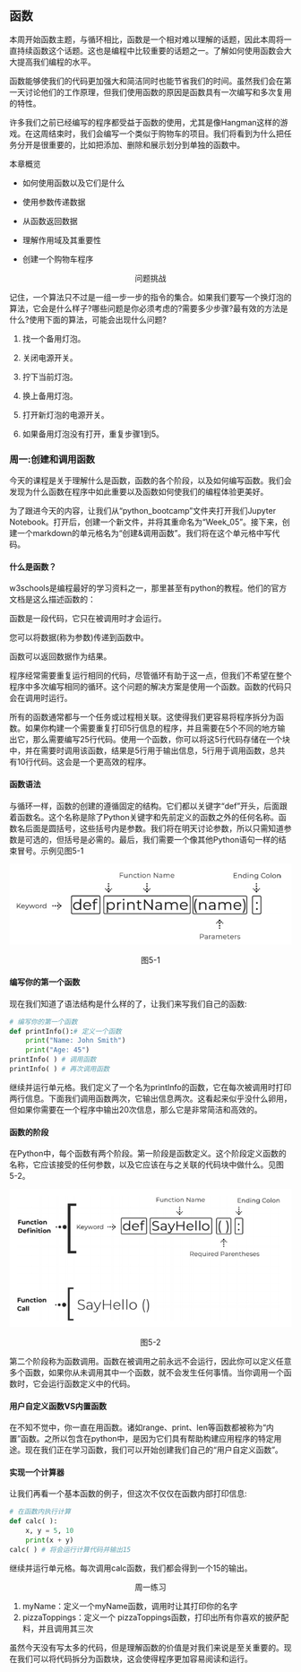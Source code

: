 ## 函数

本周开始函数主题，与循环相比，函数是一个相对难以理解的话题，因此本周将一直持续函数这个话题。这也是编程中比较重要的话题之一。了解如何使用函数会大大提高我们编程的水平。

函数能够使我们的代码更加强大和简洁同时也能节省我们的时间。虽然我们会在第一天讨论他们的工作原理，但我们使用函数的原因是函数具有一次编写和多次复用的特性。

许多我们之前已经编写的程序都受益于函数的使用，尤其是像Hangman这样的游戏。在这周结束时，我们会编写一个类似于购物车的项目。我们将看到为什么把任务分开是很重要的，比如把添加、删除和展示划分到单独的函数中。

本章概览

+ 如何使用函数以及它们是什么

+ 使用参数传递数据

+ 从函数返回数据

+ 理解作用域及其重要性

+ 创建一个购物车程序

<center>问题挑战</center>

记住，一个算法只不过是一组一步一步的指令的集合。如果我们要写一个换灯泡的算法，它会是什么样子?哪些问题是你必须考虑的?需要多少步骤?最有效的方法是什么?使用下面的算法，可能会出现什么问题?

1. 找一个备用灯泡。

2. 关闭电源开关。

3. 拧下当前灯泡。

4. 换上备用灯泡。

5. 打开新灯泡的电源开关。

6. 如果备用灯泡没有打开，重复步骤1到5。

### 周一:创建和调用函数

今天的课程是关于理解什么是函数，函数的各个阶段，以及如何编写函数。我们会发现为什么函数在程序中如此重要以及函数如何使我们的编程体验更美好。

为了跟进今天的内容，让我们从“python_bootcamp”文件夹打开我们Jupyter Notebook。打开后，创建一个新文件，并将其重命名为“Week_05”。接下来，创建一个markdown的单元格名为“创建&调用函数”。我们将在这个单元格中写代码。

#### 什么是函数？

w3schools是编程最好的学习资料之一，那里甚至有python的教程。他们的官方文档是这么描述函数的：

函数是一段代码，它只在被调用时才会运行。

您可以将数据(称为参数)传递到函数中。

函数可以返回数据作为结果。

程序经常需要重复运行相同的代码，尽管循环有助于这一点，但我们不希望在整个程序中多次编写相同的循环。这个问题的解决方案是使用一个函数。函数的代码只会在调用时运行。

所有的函数通常都与一个任务或过程相关联。这使得我们更容易将程序拆分为函数。如果你构建一个需要重复打印5行信息的程序，并且需要在5个不同的地方输出它，那么需要编写25行代码。使用一个函数，你可以将这5行代码存储在一个块中，并在需要时调用该函数，结果是5行用于输出信息，5行用于调用函数，总共有10行代码。这会是一个更高效的程序。

#### 函数语法

与循环一样，函数的创建的遵循固定的结构。它们都以关键字“def”开头，后面跟着函数名。这个名称是除了Python关键字和先前定义的函数之外的任何名称。函数名后面是圆括号，这些括号内是参数。我们将在明天讨论参数，所以只需知道参数是可选的，但括号是必需的。最后，我们需要一个像其他Python语句一样的结束冒号。示例见图5-1

![image-20201107192326746](../assets/ch5-1.png)

<center>图5-1</center>

#### 编写你的第一个函数

现在我们知道了语法结构是什么样的了，让我们来写我们自己的函数:

``` python
# 编写你的第一个函数
def printInfo():# 定义一个函数
    print("Name: John Smith")
    print("Age: 45")
printInfo( ) # 调用函数
printInfo( ) # 再次调用函数
```

继续并运行单元格。我们定义了一个名为printInfo的函数，它在每次被调用时打印两行信息。下面我们调用函数两次，它输出信息两次。这看起来似乎没什么卵用，但如果你需要在一个程序中输出20次信息，那么它是非常简洁和高效的。

#### 函数的阶段

在Python中，每个函数有两个阶段。第一阶段是函数定义。这个阶段定义函数的名称，它应该接受的任何参数，以及它应该在与之关联的代码块中做什么。见图5-2。

![image-20201107193446635](../assets/ch5-2.png)

<center>图5-2</center>

第二个阶段称为函数调用。函数在被调用之前永远不会运行，因此你可以定义任意多个函数，如果你从未调用其中一个函数，就不会发生任何事情。当你调用一个函数时，它会运行函数定义中的代码。

#### 用户自定义函数VS内置函数

在不知不觉中，你一直在用函数。诸如range、print、len等函数都被称为“内置”函数。之所以包含在python中，是因为它们具有帮助构建应用程序的特定用途。现在我们正在学习函数，我们可以开始创建我们自己的“用户自定义函数”。

#### 实现一个计算器

让我们再看一个基本函数的例子，但这次不仅仅在函数内部打印信息:

``` python
# 在函数内执行计算
def calc( ):
    x, y = 5, 10
    print(x + y)
calc( ) # 将会运行计算代码并输出15
```

继续并运行单元格。每次调用calc函数，我们都会得到一个15的输出。

<center>周一练习</center>

1. myName：定义一个myName函数，调用时让其打印你的名字
2. pizzaToppings：定义一个 pizzaToppings函数，打印出所有你喜欢的披萨配料，并且调用其三次

虽然今天没有写太多的代码，但是理解函数的价值是对我们来说是至关重要的。现在我们可以将代码拆分为函数块，这会使得程序更加容易阅读和运行。